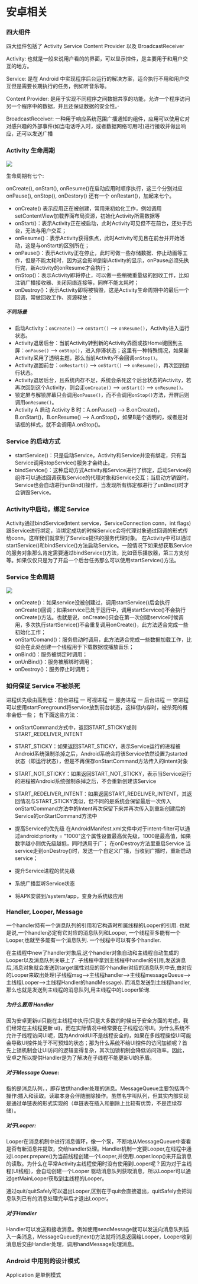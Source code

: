 # 安卓相关

### 四大组件

四大组件包括了 Activity Service Content Provider 以及 BroadcastReceiver

Activity: 也就是一般来说用户看的的界面，可以显示控件，是主要用于和用户交互的地方。

Service: 是在 Android 中实现程序后台运行的解决方案，适合执行不用和用户交互但是需要长期执行的任务，例如听音乐等。

Content Provider: 是用于实现不同程序之间数据共享的功能，允许一个程序访问另一个程序中的数据，并且还保证数据的安全性。·

BroadcastReceiver: 一种用于响应系统范围广播通知的组件，应用可以使用它对对感兴趣的外部事件(如当电话呼入时，或者数据网络可用时)进行接收并做出响应，还可以发送广播

### Activity 生命周期

![](images/activity_lifecycle.png)

生命周期有七个:

onCreate(), onStart(), onResume()在启动应用时顺序执行，这三个分别对应 onPause(), onStop(), onDestory()
还有一个 onRestart()，加起来七个。

- onCreate() 表示应用正在被创建，常用来初始化工作，例如调用 setContentView加载界面布局资源，初始化Activity所需数据等
- onStart()：表示Activity正在被启动，此时Activity可见但不在前台，还处于后台，无法与用户交互；
- onResume()：表示Activity获得焦点，此时Activity可见且在前台并开始活动，这是与onStart的区别所在；
- onPause()：表示Activity正在停止，此时可做一些存储数据、停止动画等工作，但是不能太耗时，因为这会影响到新Activity的显示，onPause必须先执行完，新Activity的onResume才会执行；
- onStop()：表示Activity即将停止，可以做一些稍微重量级的回收工作，比如注销广播接收器、关闭网络连接等，同样不能太耗时；
- onDestroy()：表示Activity即将被销毁，这是Activity生命周期中的最后一个回调，常做回收工作、资源释放；

##### 不同场景

- 启动Activity：`onCreate()` --> `onStart()` --> `onResume()`，Activity进入运行状态。
- Activity退居后台：当前Activity转到新的Activity界面或按Home键回到主屏：`onPause()` --> `onStop()`，进入停滞状态；这里有一种特殊情况，如果新Activity采用了透明主题，那么当前Activity不会回调`onStop()`。
- Activity返回前台：`onRestart()` --> `onStart()` --> `onResume()`，再次回到运行状态。
- Activity退居后台，且系统内存不足，系统会杀死这个后台状态的Activity，若再次回到这个Activity，则会走`onCreate()` --> `onStart()` --> `onResume()`。
- 锁定屏与解锁屏幕只会调用`onPause()`，而不会调用`onStop()`方法，开屏后则调用`onResume()`。
- Activity A 启动 Activity B 时：A.onPause() --> B.onCreate()，B.onStart()，B.onResume() --> A.onStop()，如果B是个透明的，或者是对话框的样式，就不会调用A.onStop()。


### Service 的启动方式

- startService()：只是启动Service，Activity和Service并没有绑定，只有当Service调用stopService()服务才会终止。
- bindService()：这种启动方式Activity和Service进行了绑定，启动Service的组件可以通过回调获取Service的代理对象和Service交互；当启动方销毁时，Service也会自动进行unBind()操作，当发现所有绑定都进行了unBind()时才会销毁Service。

### Activity中启动，绑定 Service

Activity通过bindService(Intent service，ServiceConnection conn，int flags)跟Service进行绑定，当绑定成功的时候Service会将代理对象通过回调的形式传给conn，这样我们就拿到了Service提供的服务代理对象。
在Activity中可以通过startService()和bindService()方法启动Service。一般情况下如果想获取Service的服务对象那么肯定需要通过bindService()方法，比如音乐播放器，第三方支付等。如果仅仅只是为了开启一个后台任务那么可以使用startService()方法。

### Service 生命周期


![](images/service_lifecycle.png)

- onCreate()：如果service没被创建过，调用startService()后会执行onCreate()回调；如果service已处于运行中，调用startService()不会执行onCreate()方法。也就是说，onCreate()只会在第一次创建service时候调用，多次执行startService()不会重复调用onCreate()，此方法适合完成一些初始化工作；
- onStartComand()：服务启动时调用，此方法适合完成一些数据加载工作，比如会在此处创建一个线程用于下载数据或播放音乐；
- onBind()：服务被绑定时调用；
- onUnBind()：服务被解绑时调用；
- onDestroy()：服务停止时调用；

### 如何保证 Service 不被杀死
进程优先级由高到低：前台进程 一 可视进程 一 服务进程 一 后台进程 一 空进程
可以使用startForeground将service放到前台状态，这样低内存时，被杀死的概率会低一些；
有下面这些方法：

- onStartCommand方式中，返回START_STICKY或则START_REDELIVER_INTENT

 - START_STICKY：如果返回START_STICKY，表示Service运行的进程被Android系统强制杀掉之后，Android系统会将该Service依然设置为started状态（即运行状态），但是不再保存onStartCommand方法传入的intent对象
 - START_NOT_STICKY：如果返回START_NOT_STICKY，表示当Service运行的进程被Android系统强制杀掉之后，不会重新创建该Service
 - START_REDELIVER_INTENT：如果返回START_REDELIVER_INTENT，其返回情况与START_STICKY类似，但不同的是系统会保留最后一次传入onStartCommand方法中的Intent再次保留下来并再次传入到重新创建后的Service的onStartCommand方法中


- 提高Service的优先级
在AndroidManifest.xml文件中对于intent-filter可以通过android:priority = "1000"这个属性设置最高优先级，1000是最高值，如果数字越小则优先级越低，同时适用于广；
在onDestroy方法里重启Service
当service走到onDestroy()时，发送一个自定义广播，当收到广播时，重新启动service；
- 提升Service进程的优先级

- 系统广播监听Service状态
- 将APK安装到/system/app，变身为系统级应用

### Handler, Looper, Message

一个handler持有一个消息队列的引用和它构造时所属线程的Looper的引用.
也就是说,一个handler必定有它对应的消息队列和Looper,
一个线程至多能有一个Looper,也就至多能有一个消息队列.
一个线程中可以有多个handler.

在主线程中new了handler对象后,这个handler对象自动和主线程自动生成的Looper以及消息队列关联上了.
子线程中拿到主线程中handler的引用,发送消息后,消息对象就会发送到target属性对应的那个handler对应的消息队列中去,由对应的Looper来取出处理(子线程msg–>主线程handler–>主线程messageQueue–>主线程Looper—>主线程Handler的handMessage).
而消息发送到主线程handler,那么也就是发送到主线程的消息队列,用主线程中的Looper轮询.

##### 为什么要用 Handler

因为安卓更新ui只能在主线程中执行(只是大多数的时候出于安全方面的考虑，我们经常在主线程更新 ui)，而在实际情况中经常要在子线程访问UI。为什么系统不允许子线程访问UI呢，因为AndroidUI不是线程安全的，如果在多线程操控UI可能会导致UI控件处于不可预知的状态；那为什么系统不给UI控件的访问加锁呢？首先上锁机制会让UI访问的逻辑变得复杂，其次加锁机制会降低访问效率。因此，安卓之所以提供Handler是为了解决在子线程不能更新UI的矛盾。

##### 对于Message Queue:
指的是消息队列，，即存放供handler处理的消息。MessageQueue主要包括两个操作:插入和读取。读取本身会伴随删除操作。虽然名字叫队列，但其实内部实现是通过单链表的形式实现的（单链表在插入和删除上比较有优势，不是连续存储）。

##### 对于Looper:
Looper在消息机制中进行消息循环，像一个泵，不断地从MessageQueue中查看是否有新消息并提取，交给handler处理。Handler机制一定要Looper,在线程中通过Looper.prepare()为当前线程创建一个Looper,并使用Looper.loop()来开启消息的读取。为什么在平常Activity主线程使用时没有使用到Looper呢？因为对于主线程(UI线程)，会自动创建一个Looper 驱动消息队列获取消息，所以Looper可以通过getMainLooper获取到主线程的Looper。

通过quit/quitSafely可以退出Looper,区别在于quit会直接退出，quitSafely会把消息队列已有的消息处理完毕后才退出Looper。

##### 对于Handler
Handler可以发送和接收消息。例如使用sendMessage就可以发送向消息队列插入一条消息，MessageQueue的next()方法就将消息返回给Looper，Looper收到消息后交由Handler处理，调用handMessage处理消息。


### Android 中用到的设计模式

Application 是单例模式